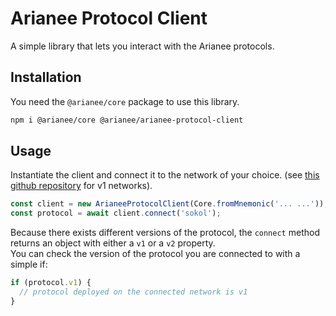 # Arianee Protocol Client

A simple library that lets you interact with the Arianee protocols.

## Installation

You need the `@arianee/core` package to use this library.

```bash
npm i @arianee/core @arianee/arianee-protocol-client
```

## Usage

Instantiate the client and connect it to the network of your choice. (see [this github repository](https://github.com/Arianee/conventions/tree/main/public/contractAddresses) for v1 networks).

```typescript
const client = new ArianeeProtocolClient(Core.fromMnemonic('... ...'));
const protocol = await client.connect('sokol');
```

Because there exists different versions of the protocol, the `connect` method returns an object with either a `v1` or a `v2` property. \
You can check the version of the protocol you are connected to with a simple if:

```typescript
if (protocol.v1) {
  // protocol deployed on the connected network is v1
}
```
